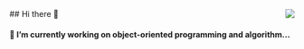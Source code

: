 <img align="right" src="https://github-readme-stats.vercel.app/api?username=yunli2024&show_icons=true&icon_color=CE1D2D&text_color=718096&bg_color=ffffff&hide_title=true" />
##  Hi there 👋


#### 🔭 I’m currently working on object-oriented programming and algorithm...

<!--
**yunli2024/yunli2024** is a ✨ _special_ ✨ repository because its `README.md` (this file) appears on your GitHub profile.

Here are some ideas to get you started:

- 🔭 I’m currently working on ...
- 🌱 I’m currently learning ...
- 👯 I’m looking to collaborate on ...
- 🤔 I’m looking for help with ...
- 💬 Ask me about ...
- 📫 How to reach me: ...
- 😄 Pronouns: ...
- ⚡ Fun fact: ...
-->

